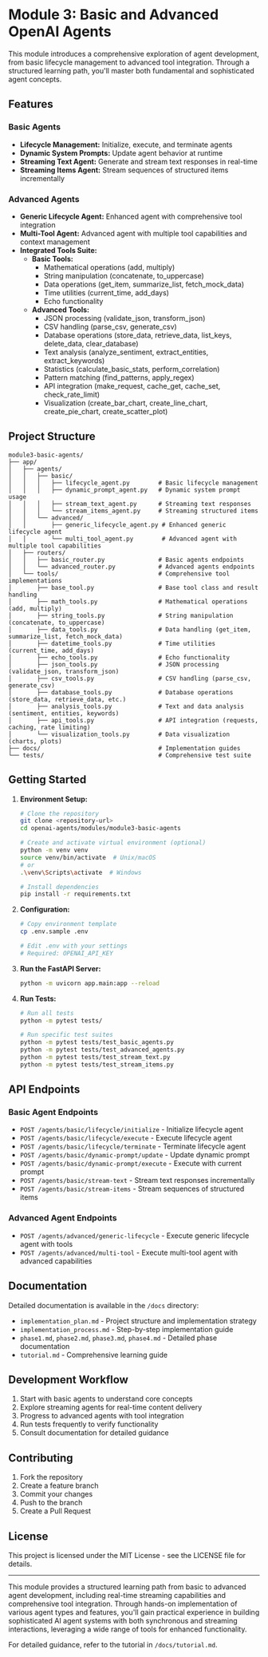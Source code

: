 # Module 3: Basic and Advanced OpenAI Agents

This module introduces a comprehensive exploration of agent development, from basic lifecycle management to advanced tool integration. Through a structured learning path, you'll master both fundamental and sophisticated agent concepts.


## Features

### Basic Agents
- **Lifecycle Management:** Initialize, execute, and terminate agents
- **Dynamic System Prompts:** Update agent behavior at runtime
- **Streaming Text Agent:** Generate and stream text responses in real-time
- **Streaming Items Agent:** Stream sequences of structured items incrementally

### Advanced Agents
- **Generic Lifecycle Agent:** Enhanced agent with comprehensive tool integration
- **Multi-Tool Agent:** Advanced agent with multiple tool capabilities and context management
- **Integrated Tools Suite:**
  - **Basic Tools:**
    - Mathematical operations (add, multiply)
    - String manipulation (concatenate, to_uppercase)
    - Data operations (get_item, summarize_list, fetch_mock_data)
    - Time utilities (current_time, add_days)
    - Echo functionality
  - **Advanced Tools:**
    - JSON processing (validate_json, transform_json)
    - CSV handling (parse_csv, generate_csv)
    - Database operations (store_data, retrieve_data, list_keys, delete_data, clear_database)
    - Text analysis (analyze_sentiment, extract_entities, extract_keywords)
    - Statistics (calculate_basic_stats, perform_correlation)
    - Pattern matching (find_patterns, apply_regex)
    - API integration (make_request, cache_get, cache_set, check_rate_limit)
    - Visualization (create_bar_chart, create_line_chart, create_pie_chart, create_scatter_plot)

## Project Structure

```plaintext
module3-basic-agents/
├── app/
│   ├── agents/
│   │   ├── basic/
│   │   │   ├── lifecycle_agent.py        # Basic lifecycle management
│   │   │   ├── dynamic_prompt_agent.py   # Dynamic system prompt usage
│   │   │   ├── stream_text_agent.py      # Streaming text responses
│   │   │   └── stream_items_agent.py     # Streaming structured items
│   │   └── advanced/
│   │       ├── generic_lifecycle_agent.py # Enhanced generic lifecycle agent
│   │       └── multi_tool_agent.py        # Advanced agent with multiple tool capabilities
│   ├── routers/
│   │   ├── basic_router.py               # Basic agents endpoints
│   │   └── advanced_router.py            # Advanced agents endpoints
│   └── tools/                            # Comprehensive tool implementations
│       ├── base_tool.py                  # Base tool class and result handling
│       ├── math_tools.py                 # Mathematical operations (add, multiply)
│       ├── string_tools.py               # String manipulation (concatenate, to_uppercase)
│       ├── data_tools.py                 # Data handling (get_item, summarize_list, fetch_mock_data)
│       ├── datetime_tools.py             # Time utilities (current_time, add_days)
│       ├── echo_tools.py                 # Echo functionality
│       ├── json_tools.py                 # JSON processing (validate_json, transform_json)
│       ├── csv_tools.py                  # CSV handling (parse_csv, generate_csv)
│       ├── database_tools.py             # Database operations (store_data, retrieve_data, etc.)
│       ├── analysis_tools.py             # Text and data analysis (sentiment, entities, keywords)
│       ├── api_tools.py                  # API integration (requests, caching, rate limiting)
│       └── visualization_tools.py        # Data visualization (charts, plots)
├── docs/                                 # Implementation guides
└── tests/                                # Comprehensive test suite
```

## Getting Started

1. **Environment Setup:**
   ```bash
   # Clone the repository
   git clone <repository-url>
   cd openai-agents/modules/module3-basic-agents

   # Create and activate virtual environment (optional)
   python -m venv venv
   source venv/bin/activate  # Unix/macOS
   # or
   .\venv\Scripts\activate  # Windows

   # Install dependencies
   pip install -r requirements.txt
   ```

2. **Configuration:**
   ```bash
   # Copy environment template
   cp .env.sample .env

   # Edit .env with your settings
   # Required: OPENAI_API_KEY
   ```

3. **Run the FastAPI Server:**
   ```bash
   python -m uvicorn app.main:app --reload
   ```

4. **Run Tests:**
   ```bash
   # Run all tests
   python -m pytest tests/

   # Run specific test suites
   python -m pytest tests/test_basic_agents.py
   python -m pytest tests/test_advanced_agents.py
   python -m pytest tests/test_stream_text.py
   python -m pytest tests/test_stream_items.py
   ```

## API Endpoints

### Basic Agent Endpoints
- `POST /agents/basic/lifecycle/initialize` - Initialize lifecycle agent
- `POST /agents/basic/lifecycle/execute` - Execute lifecycle agent
- `POST /agents/basic/lifecycle/terminate` - Terminate lifecycle agent
- `POST /agents/basic/dynamic-prompt/update` - Update dynamic prompt
- `POST /agents/basic/dynamic-prompt/execute` - Execute with current prompt
- `POST /agents/basic/stream-text` - Stream text responses incrementally
- `POST /agents/basic/stream-items` - Stream sequences of structured items

### Advanced Agent Endpoints
- `POST /agents/advanced/generic-lifecycle` - Execute generic lifecycle agent with tools
- `POST /agents/advanced/multi-tool` - Execute multi-tool agent with advanced capabilities

## Documentation

Detailed documentation is available in the `/docs` directory:
- `implementation_plan.md` - Project structure and implementation strategy
- `implementation_process.md` - Step-by-step implementation guide
- `phase1.md`, `phase2.md`, `phase3.md`, `phase4.md` - Detailed phase documentation
- `tutorial.md` - Comprehensive learning guide

## Development Workflow

1. Start with basic agents to understand core concepts
2. Explore streaming agents for real-time content delivery
3. Progress to advanced agents with tool integration
4. Run tests frequently to verify functionality
5. Consult documentation for detailed guidance

## Contributing

1. Fork the repository
2. Create a feature branch
3. Commit your changes
4. Push to the branch
5. Create a Pull Request

## License

This project is licensed under the MIT License - see the LICENSE file for details.

---

This module provides a structured learning path from basic to advanced agent development, including real-time streaming capabilities and comprehensive tool integration. Through hands-on implementation of various agent types and features, you'll gain practical experience in building sophisticated AI agent systems with both synchronous and streaming interactions, leveraging a wide range of tools for enhanced functionality.

For detailed guidance, refer to the tutorial in `/docs/tutorial.md`.